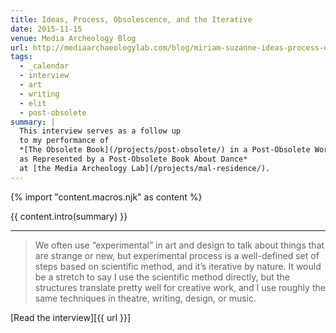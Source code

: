 ```yaml
---
title: Ideas, Process, Obsolescence, and the Iterative
date: 2015-11-15
venue: Media Archeology Blog
url: http://mediaarchaeologylab.com/blog/miriam-suzanne-ideas-process-obsolescence-iterative-interview-mel-hogan/
tags:
  - _calendar
  - interview
  - art
  - writing
  - elit
  - post-obsolete
summary: |
  This interview serves as a follow up
  to my performance of
  *[The Obsolete Book](/projects/post-obsolete/) in a Post-Obsolete World
  as Represented by a Post-Obsolete Book About Dance*
  at [the Media Archeology Lab](/projects/mal-residence/).
---
```


{% import "content.macros.njk" as content %}

{{ content.intro(summary) }}

------

> We often use “experimental” in art and design
> to talk about things that are strange or new,
> but experimental process is a well-defined set of steps
> based on scientific method,
> and it’s iterative by nature.
> It would be a stretch to say I use the scientific method directly,
> but the structures translate pretty well for creative work,
> and I use roughly the same techniques
> in theatre, writing, design, or music.

[Read the interview][{{ url }}]
